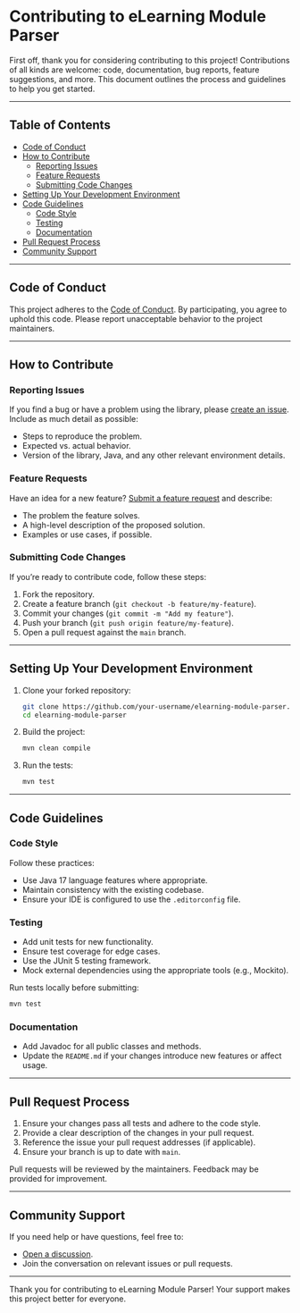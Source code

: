 # Contributing to eLearning Module Parser

First off, thank you for considering contributing to this project! Contributions of all kinds are welcome: code, documentation, bug reports, feature suggestions, and more. This document outlines the process and guidelines to help you get started.

---

## Table of Contents

- [Code of Conduct](#code-of-conduct)
- [How to Contribute](#how-to-contribute)
  - [Reporting Issues](#reporting-issues)
  - [Feature Requests](#feature-requests)
  - [Submitting Code Changes](#submitting-code-changes)
- [Setting Up Your Development Environment](#setting-up-your-development-environment)
- [Code Guidelines](#code-guidelines)
  - [Code Style](#code-style)
  - [Testing](#testing)
  - [Documentation](#documentation)
- [Pull Request Process](#pull-request-process)
- [Community Support](#community-support)

---

## Code of Conduct

This project adheres to the [Code of Conduct](CODE_OF_CONDUCT.md). By participating, you agree to uphold this code. Please report unacceptable behavior to the project maintainers.

---

## How to Contribute

### Reporting Issues

If you find a bug or have a problem using the library, please [create an issue](https://github.com/jcputney/elearning-module-parser/issues/new). Include as much detail as possible:
- Steps to reproduce the problem.
- Expected vs. actual behavior.
- Version of the library, Java, and any other relevant environment details.

### Feature Requests

Have an idea for a new feature? [Submit a feature request](https://github.com/jcputney/elearning-module-parser/issues/new?labels=enhancement) and describe:
- The problem the feature solves.
- A high-level description of the proposed solution.
- Examples or use cases, if possible.

### Submitting Code Changes

If you’re ready to contribute code, follow these steps:
1. Fork the repository.
2. Create a feature branch (`git checkout -b feature/my-feature`).
3. Commit your changes (`git commit -m "Add my feature"`).
4. Push your branch (`git push origin feature/my-feature`).
5. Open a pull request against the `main` branch.

---

## Setting Up Your Development Environment

1. Clone your forked repository:
   ```bash
   git clone https://github.com/your-username/elearning-module-parser.git
   cd elearning-module-parser
   ```

2. Build the project:
   ```bash
   mvn clean compile
   ```

3. Run the tests:
   ```bash
   mvn test
   ```

---

## Code Guidelines

### Code Style

Follow these practices:
- Use Java 17 language features where appropriate.
- Maintain consistency with the existing codebase.
- Ensure your IDE is configured to use the `.editorconfig` file.

### Testing

- Add unit tests for new functionality.
- Ensure test coverage for edge cases.
- Use the JUnit 5 testing framework.
- Mock external dependencies using the appropriate tools (e.g., Mockito).

Run tests locally before submitting:
```bash
mvn test
```

### Documentation

- Add Javadoc for all public classes and methods.
- Update the `README.md` if your changes introduce new features or affect usage.

---

## Pull Request Process

1. Ensure your changes pass all tests and adhere to the code style.
2. Provide a clear description of the changes in your pull request.
3. Reference the issue your pull request addresses (if applicable).
4. Ensure your branch is up to date with `main`.

Pull requests will be reviewed by the maintainers. Feedback may be provided for improvement.

---

## Community Support

If you need help or have questions, feel free to:
- [Open a discussion](https://github.com/jcputney/elearning-module-parser/discussions).
- Join the conversation on relevant issues or pull requests.

---

Thank you for contributing to eLearning Module Parser! Your support makes this project better for everyone.
